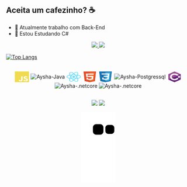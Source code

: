 ## Aceita um cafezinho? ☕

- 🔭 Atualmente trabalho com Back-End
- 🌱 Estou Estudando C#

<div align="center">
  <a href="https://github.com/AyshaAlessandra">
  <img height="180em" src="https://github-readme-stats-git-masterrstaa-rickstaa.vercel.app/api?username=AyshaAlessandra&&show_icons=true&theme=nightowl&include_all_commits=true&count_private=true"/>
  <img height="180em" src="https://github-readme-stats.vercel.app/api/top-langs/?username=AyshaAlessandra&ver=2&layout=compact&langs_count=7&theme=nightowl"/>
</div>

  
  [![Top Langs](https://github-readme-stats.vercel.app/api/top-langs/?username=AyshaAlessandra&layout=compact)](https://github.com/anuraghazra/github-readme-stats)
  
<div style="display: inline_block", align="center"><br>
  <img align="center" alt="Aysha-Js" height="30" width="40" src="https://raw.githubusercontent.com/devicons/devicon/master/icons/javascript/javascript-plain.svg">
 <img align="center" alt="Aysha-Java" height="30" width="40" src="https://cdn.jsdelivr.net/gh/devicons/devicon/icons/java/java-original.svg" />
  <img align="center" alt="Aysha-React" height="30" width="40" src="https://raw.githubusercontent.com/devicons/devicon/master/icons/react/react-original.svg">
  <img align="center" alt="Aysha-HTML" height="30" width="40" src="https://raw.githubusercontent.com/devicons/devicon/master/icons/html5/html5-original.svg">
  <img align="center" alt="Aysha-CSS" height="30" width="40" src="https://raw.githubusercontent.com/devicons/devicon/master/icons/css3/css3-original.svg">
  <img align="center" alt="Aysha-Postgressql" height="30" width="40" src="https://cdn.jsdelivr.net/gh/devicons/devicon/icons/postgresql/postgresql-original.svg" />
  <img align="center" alt="Aysha-Csharp" height="30" width="40" src="https://raw.githubusercontent.com/devicons/devicon/master/icons/csharp/csharp-original.svg">
  <img align="center" alt="Aysha-.netcore" height="30" width="40" src="https://cdn.jsdelivr.net/gh/devicons/devicon/icons/dotnetcore/dotnetcore-original.svg" />
  <img align="center" alt="Aysha-.netcore" height="30" width="40" src="https://cdn.jsdelivr.net/gh/devicons/devicon/icons/spring/spring-original.svg" />
</div>

##
 
<div align="center"> 
  <a href="https://www.instagram.com/kabell179/?next=%2F" target="_blank"><img src="https://img.shields.io/badge/-Instagram-%23E4405F?style=for-the-badge&logo=instagram&logoColor=white" target="_blank"></a>
  <a href="https://www.linkedin.com/in/aysha-alessandra-488160224/" target="_blank"><img src="https://img.shields.io/badge/-LinkedIn-%230077B5?style=for-the-badge&logo=linkedin&logoColor=white" target="_blank"></a> 

 ![Snake animation](https://github.com/AyshaAlessandra/AyshaAlessandra/blob/output/github-contribution-grid-snake.svg)
 
</div> 
  
